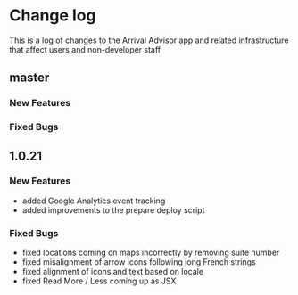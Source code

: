 # Change log

This is a log of changes to the Arrival Advisor app and related infrastructure that affect users and non-developer staff

## master

### New Features

### Fixed Bugs

## 1.0.21

### New Features

* added Google Analytics event tracking 
* added improvements to the prepare deploy script

### Fixed Bugs

* fixed locations coming on maps incorrectly by removing suite number 
* fixed misalignment of arrow icons following long French strings 
* fixed alignment of icons and text based on locale 
* fixed Read More / Less coming up as JSX

